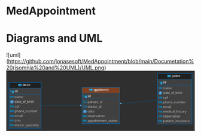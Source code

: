 # MedAppointment

# Diagrams and UML
![uml] (https://github.com/jonasesoft/MedAppointment/blob/main/Documetation%20(isomnia%20and%20UML)/UML.png)
![mer](https://github.com/jonasesoft/MedAppointment/blob/main/Documetation%20(isomnia%20and%20UML)/postgres%20-%20public%20-%20appointment.png)
